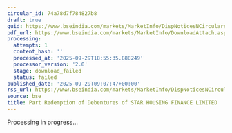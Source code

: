 ```yaml
---
circular_id: 74a78d7f784827b8
draft: true
guid: https://www.bseindia.com/markets/MarketInfo/DispNoticesNCirculars.aspx?Noticeid={6BE3ED04-76DC-4B4F-80A2-E0612E445F6E}&noticeno=20250929-22&dt=09/29/2025&icount=22&totcount=87&flag=0
pdf_url: https://www.bseindia.com/markets/MarketInfo/DownloadAttach.aspx?id=20250929-22&attachedId=
processing:
  attempts: 1
  content_hash: ''
  processed_at: '2025-09-29T18:55:35.888249'
  processor_version: '2.0'
  stage: download_failed
  status: failed
published_date: '2025-09-29T09:07:47+00:00'
rss_url: https://www.bseindia.com/markets/MarketInfo/DispNoticesNCirculars.aspx?Noticeid={6BE3ED04-76DC-4B4F-80A2-E0612E445F6E}&noticeno=20250929-22&dt=09/29/2025&icount=22&totcount=87&flag=0
source: bse
title: Part Redemption of Debentures of STAR HOUSING FINANCE LIMITED
---
```


Processing in progress...